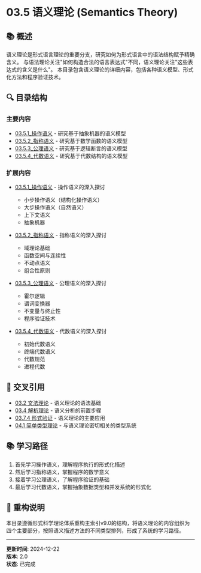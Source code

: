 # 03.5 语义理论 (Semantics Theory)

## 📚 概述

语义理论是形式语言理论的重要分支，研究如何为形式语言中的语法结构赋予精确含义。
与语法理论关注"如何构造合法的语言表达式"不同，语义理论关注"这些表达式的含义是什么"。
本目录包含语义理论的详细内容，包括各种语义模型、形式化方法和程序验证技术。

## 🔍 目录结构

### 主要内容

- [03.5.1_操作语义](./03.5.1_操作语义/03.5.1_操作语义.md) - 研究基于抽象机器的语义模型
- [03.5.2_指称语义](./03.5.2_指称语义/03.5.2_指称语义.md) - 研究基于数学函数的语义模型
- [03.5.3_公理语义](./03.5.3_公理语义/03.5.3_公理语义.md) - 研究基于逻辑断言的语义模型
- [03.5.4_代数语义](./03.5.4_代数语义/03.5.4_代数语义.md) - 研究基于代数结构的语义模型

### 扩展内容

- [03.5.1_操作语义](./03.5.1_操作语义/) - 操作语义的深入探讨
  - 小步操作语义（结构化操作语义）
  - 大步操作语义（自然语义）
  - 上下文语义
  - 抽象机器
  
- [03.5.2_指称语义](./03.5.2_指称语义/) - 指称语义的深入探讨
  - 域理论基础
  - 函数空间与连续性
  - 不动点语义
  - 组合性原则
  
- [03.5.3_公理语义](./03.5.3_公理语义/) - 公理语义的深入探讨
  - 霍尔逻辑
  - 谓词变换器
  - 不变量与终止性
  - 程序验证技术
  
- [03.5.4_代数语义](./03.5.4_代数语义/) - 代数语义的深入探讨
  - 初始代数语义
  - 终端代数语义
  - 代数规范
  - 进程代数

## 🔗 交叉引用

- [03.2 文法理论](../03.2_Formal_Grammars/README.md) - 语义理论的语法基础
- [03.4 解析理论](../03.4_Parsing_Theory/README.md) - 语义分析的前置步骤
- [03.7.4 形式验证](../03.7_Language_Applications/03.7.4_形式验证.md) - 语义理论的主要应用
- [04.1 简单类型理论](../../04_Type_Theory/04.1_简单类型理论/README.md) - 与语义理论密切相关的类型系统

## 📚 学习路径

1. 首先学习操作语义，理解程序执行的形式化描述
2. 然后学习指称语义，掌握程序的数学意义
3. 接着学习公理语义，了解程序验证的基础
4. 最后学习代数语义，掌握抽象数据类型和并发系统的形式化

## 📝 重构说明

本目录遵循形式科学理论体系重构主索引v9.0的结构，将语义理论的内容组织为四个主要部分，按照语义描述方法的不同类型排列，形成了系统的学习路径。

---

**更新时间**: 2024-12-22  
**版本**: 2.0  
**状态**: 已完成
